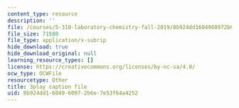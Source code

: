```yaml
---
content_type: resource
description: ''
file: /courses/5-310-laboratory-chemistry-fall-2019/8b924dd1604960972b6e7e53f64a4252_TgrNa_Guigs.srt
file_size: 71580
file_type: application/x-subrip
hide_download: true
hide_download_original: null
learning_resource_types: []
license: https://creativecommons.org/licenses/by-nc-sa/4.0/
ocw_type: OCWFile
resourcetype: Other
title: 3play caption file
uid: 8b924dd1-6049-6097-2b6e-7e53f64a4252
---
```

